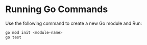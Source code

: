 # Running Go Commands
Use the following command to create a new Go module and Run:

```bash
go mod init <module-name>
go test
```
